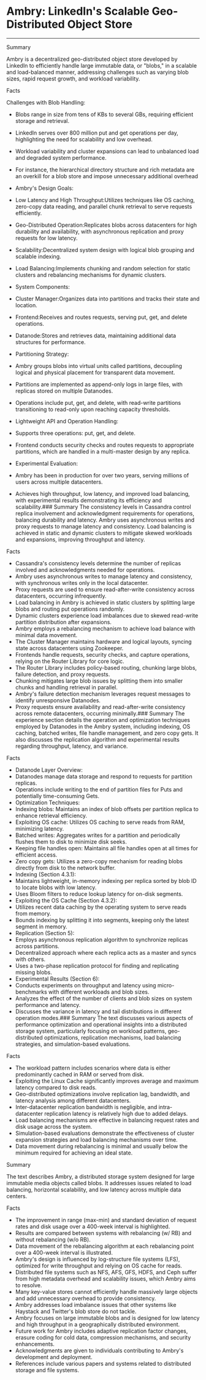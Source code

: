 # Ambry: LinkedIn's Scalable Geo-Distributed Object Store



---

Summary

Ambry is a decentralized geo-distributed object store developed by LinkedIn to efficiently handle large immutable data, or "blobs," in a scalable and load-balanced manner, addressing challenges such as varying blob sizes, rapid request growth, and workload variability.

Facts

Challenges with Blob Handling:

- Blobs range in size from tens of KBs to several GBs, requiring efficient storage and retrieval.
- LinkedIn serves over 800 million put and get operations per day, highlighting the need for scalability and low overhead.
- Workload variability and cluster expansions can lead to unbalanced load and degraded system performance.



- For instance, the hierarchical directory structure and rich metadata are an overkill for a blob store and impose unnecessary additional overhead



- Ambry's Design Goals:
- Low Latency and High Throughput:Utilizes techniques like OS caching, zero-copy data reading, and parallel chunk retrieval to serve requests efficiently.
- Geo-Distributed Operation:Replicates blobs across datacenters for high durability and availability, with asynchronous replication and proxy requests for low latency.
- Scalability:Decentralized system design with logical blob grouping and scalable indexing.
- Load Balancing:Implements chunking and random selection for static clusters and rebalancing mechanisms for dynamic clusters.
- System Components:
- Cluster Manager:Organizes data into partitions and tracks their state and location.
- Frontend:Receives and routes requests, serving put, get, and delete operations.
- Datanode:Stores and retrieves data, maintaining additional data structures for performance.
- Partitioning Strategy:
- Ambry groups blobs into virtual units called partitions, decoupling logical and physical placement for transparent data movement.
- Partitions are implemented as append-only logs in large files, with replicas stored on multiple Datanodes.
- Operations include put, get, and delete, with read-write partitions transitioning to read-only upon reaching capacity thresholds.
- Lightweight API and Operation Handling:
- Supports three operations: put, get, and delete.
- Frontend conducts security checks and routes requests to appropriate partitions, which are handled in a multi-master design by any replica.
- Experimental Evaluation:
- Ambry has been in production for over two years, serving millions of users across multiple datacenters.
- Achieves high throughput, low latency, and improved load balancing, with experimental results demonstrating its efficiency and scalability.### Summary The consistency levels in Cassandra control replica involvement and acknowledgment requirements for operations, balancing durability and latency. Ambry uses asynchronous writes and proxy requests to manage latency and consistency. Load balancing is achieved in static and dynamic clusters to mitigate skewed workloads and expansions, improving throughput and latency.

Facts

- Cassandra's consistency levels determine the number of replicas involved and acknowledgments needed for operations.
- Ambry uses asynchronous writes to manage latency and consistency, with synchronous writes only in the local datacenter.
- Proxy requests are used to ensure read-after-write consistency across datacenters, occurring infrequently.
- Load balancing in Ambry is achieved in static clusters by splitting large blobs and routing put operations randomly.
- Dynamic clusters experience load imbalances due to skewed read-write partition distribution after expansions.
- Ambry employs a rebalancing mechanism to achieve load balance with minimal data movement.
- The Cluster Manager maintains hardware and logical layouts, syncing state across datacenters using Zookeeper.
- Frontends handle requests, security checks, and capture operations, relying on the Router Library for core logic.
- The Router Library includes policy-based routing, chunking large blobs, failure detection, and proxy requests.
- Chunking mitigates large blob issues by splitting them into smaller chunks and handling retrieval in parallel.
- Ambry's failure detection mechanism leverages request messages to identify unresponsive Datanodes.
- Proxy requests ensure availability and read-after-write consistency across remote datacenters, occurring minimally.### Summary The experience section details the operation and optimization techniques employed by Datanodes in the Ambry system, including indexing, OS caching, batched writes, file handle management, and zero copy gets. It also discusses the replication algorithm and experimental results regarding throughput, latency, and variance.

Facts

- Datanode Layer Overview:
- Datanodes manage data storage and respond to requests for partition replicas.
- Operations include writing to the end of partition files for Puts and potentially time-consuming Gets.
- Optimization Techniques:
- Indexing blobs: Maintains an index of blob offsets per partition replica to enhance retrieval efficiency.
- Exploiting OS cache: Utilizes OS caching to serve reads from RAM, minimizing latency.
- Batched writes: Aggregates writes for a partition and periodically flushes them to disk to minimize disk seeks.
- Keeping file handles open: Maintains all file handles open at all times for efficient access.
- Zero copy gets: Utilizes a zero-copy mechanism for reading blobs directly from disk to the network buffer.
- Indexing (Section 4.3.1):
- Maintains lightweight, in-memory indexing per replica sorted by blob ID to locate blobs with low latency.
- Uses Bloom filters to reduce lookup latency for on-disk segments.
- Exploiting the OS Cache (Section 4.3.2):
- Utilizes recent data caching by the operating system to serve reads from memory.
- Bounds indexing by splitting it into segments, keeping only the latest segment in memory.
- Replication (Section 5):
- Employs asynchronous replication algorithm to synchronize replicas across partitions.
- Decentralized approach where each replica acts as a master and syncs with others.
- Uses a two-phase replication protocol for finding and replicating missing blobs.
- Experimental Results (Section 6):
- Conducts experiments on throughput and latency using micro-benchmarks with different workloads and blob sizes.
- Analyzes the effect of the number of clients and blob sizes on system performance and latency.
- Discusses the variance in latency and tail distributions in different operation modes.### Summary The text discusses various aspects of performance optimization and operational insights into a distributed storage system, particularly focusing on workload patterns, geo-distributed optimizations, replication mechanisms, load balancing strategies, and simulation-based evaluations.

Facts

- The workload pattern includes scenarios where data is either predominantly cached in RAM or served from disk.
- Exploiting the Linux Cache significantly improves average and maximum latency compared to disk reads.
- Geo-distributed optimizations involve replication lag, bandwidth, and latency analysis among different datacenters.
- Inter-datacenter replication bandwidth is negligible, and intra-datacenter replication latency is relatively high due to added delays.
- Load balancing mechanisms are effective in balancing request rates and disk usage across the system.
- Simulation-based evaluations demonstrate the effectiveness of cluster expansion strategies and load balancing mechanisms over time.
- Data movement during rebalancing is minimal and usually below the minimum required for achieving an ideal state.

Summary

The text describes Ambry, a distributed storage system designed for large immutable media objects called blobs. It addresses issues related to load balancing, horizontal scalability, and low latency across multiple data centers.

Facts

- The improvement in range (max-min) and standard deviation of request rates and disk usage over a 400-week interval is highlighted.
- Results are compared between systems with rebalancing (w/ RB) and without rebalancing (w/o RB).
- Data movement of the rebalancing algorithm at each rebalancing point over a 400-week interval is illustrated.
- Ambry's design is influenced by log-structure file systems (LFS), optimized for write throughput and relying on OS cache for reads.
- Distributed file systems such as NFS, AFS, GFS, HDFS, and Ceph suffer from high metadata overhead and scalability issues, which Ambry aims to resolve.
- Many key-value stores cannot efficiently handle massively large objects and add unnecessary overhead to provide consistency.
- Ambry addresses load imbalance issues that other systems like Haystack and Twitter's blob store do not tackle.
- Ambry focuses on large immutable blobs and is designed for low latency and high throughput in a geographically distributed environment.
- Future work for Ambry includes adaptive replication factor changes, erasure coding for cold data, compression mechanisms, and security enhancements.
- Acknowledgments are given to individuals contributing to Ambry's development and deployment.
- References include various papers and systems related to distributed storage and file systems.
